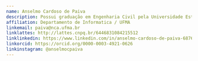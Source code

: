 ```yaml
---
name: Anselmo Cardoso de Paiva
description: Possui graduação em Engenharia Civil pela Universidade Estadual do Maranhão (1990), mestrado em Engenharia Civil - Estruturas pela Pontifícia Universidade Católica do Rio de Janeiro (1993) e doutorado em Informática pela Pontifícia Universidade Católica do Rio de Janeiro (2001). Professor Titular da Universidade Federal do Maranhão. Sendo coordenador do Núcleo de Computação Aplicada NCA-UFMA. 
affiliation: Departamento de Informatica / UFMA
linkemail: paiva@nca.ufma.br
linklattes: http://lattes.cnpq.br/6446831084215512
linklinkedin: https://www.linkedin.com/in/anselmo-cardoso-de-paiva-687617238/
linkorcid: https://orcid.org/0000-0003-4921-0626
linkinstagram: @anselmocpaiva
---
```



